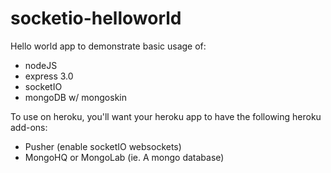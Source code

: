 socketio-helloworld
===================

Hello world app to demonstrate basic usage of:

* nodeJS
* express 3.0
* socketIO
* mongoDB w/ mongoskin

To use on heroku, you'll want your heroku app to have the following heroku add-ons:
* Pusher (enable socketIO websockets)
* MongoHQ or MongoLab (ie. A mongo database)